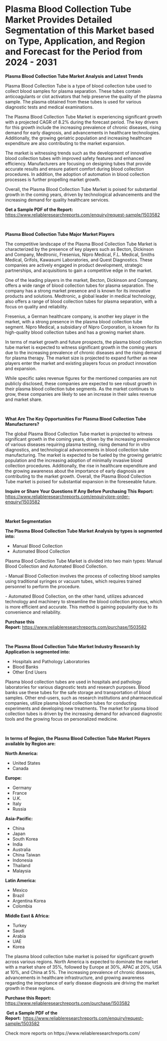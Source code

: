 <p><h1>Plasma Blood Collection Tube Market Provides Detailed Segmentation of this Market based on Type, Application, and Region and Forecast for the Period from 2024 - 2031</h1></p><p><strong>Plasma Blood Collection Tube Market Analysis and Latest Trends</strong></p>
<p><p>Plasma Blood Collection Tube is a type of blood collection tube used to collect blood samples for plasma separation. These tubes contain anticoagulants or clot activators that help preserve the quality of the plasma sample. The plasma obtained from these tubes is used for various diagnostic tests and medical examinations.</p><p>The Plasma Blood Collection Tube Market is experiencing significant growth with a projected CAGR of 8.2% during the forecast period. The key drivers for this growth include the increasing prevalence of chronic diseases, rising demand for early diagnosis, and advancements in healthcare technologies. Additionally, the growing geriatric population and increasing healthcare expenditure are also contributing to the market expansion.</p><p>The market is witnessing trends such as the development of innovative blood collection tubes with improved safety features and enhanced efficiency. Manufacturers are focusing on designing tubes that provide accurate results and ensure patient comfort during blood collection procedures. In addition, the adoption of automation in blood collection processes is further propelling market growth.</p><p>Overall, the Plasma Blood Collection Tube Market is poised for substantial growth in the coming years, driven by technological advancements and the increasing demand for quality healthcare services.</p></p>
<p><strong>Get a Sample PDF of the Report:&nbsp;</strong> <a href="https://www.reliableresearchreports.com/enquiry/request-sample/1503582">https://www.reliableresearchreports.com/enquiry/request-sample/1503582</a></p>
<p>&nbsp;</p>
<p><strong>Plasma Blood Collection Tube Major Market Players</strong></p>
<p><p>The competitive landscape of the Plasma Blood Collection Tube Market is characterized by the presence of key players such as Becton, Dickinson and Company, Medtronic, Fresenius, Nipro Medical, F.L. Medical, Smiths Medical, Grifols, Kawasumi Laboratories, and Quest Diagnostics. These companies are actively engaged in product development, strategic partnerships, and acquisitions to gain a competitive edge in the market.</p><p>One of the leading players in the market, Becton, Dickinson and Company, offers a wide range of blood collection tubes for plasma separation. The company has a strong market presence and is known for its innovative products and solutions. Medtronic, a global leader in medical technology, also offers a range of blood collection tubes for plasma separation, with a focus on quality and reliability.</p><p>Fresenius, a German healthcare company, is another key player in the market, with a strong presence in the plasma blood collection tube segment. Nipro Medical, a subsidiary of Nipro Corporation, is known for its high-quality blood collection tubes and has a growing market share.</p><p>In terms of market growth and future prospects, the plasma blood collection tube market is expected to witness significant growth in the coming years due to the increasing prevalence of chronic diseases and the rising demand for plasma therapy. The market size is projected to expand further as new players enter the market and existing players focus on product innovation and expansion.</p><p>While specific sales revenue figures for the mentioned companies are not publicly disclosed, these companies are expected to see robust growth in their plasma blood collection tube segments. As the market continues to grow, these companies are likely to see an increase in their sales revenue and market share.</p></p>
<p>&nbsp;</p>
<p><strong>What Are The Key Opportunities For Plasma Blood Collection Tube Manufacturers?</strong></p>
<p><p>The global Plasma Blood Collection Tube market is projected to witness significant growth in the coming years, driven by the increasing prevalence of various diseases requiring plasma testing, rising demand for in vitro diagnostics, and technological advancements in blood collection tube manufacturing. The market is expected to be fueled by the growing geriatric population and the increasing adoption of minimally invasive blood collection procedures. Additionally, the rise in healthcare expenditure and the growing awareness about the importance of early diagnosis are contributing to the market growth. Overall, the Plasma Blood Collection Tube market is poised for substantial expansion in the foreseeable future.</p></p>
<p><strong>Inquire or Share Your Questions If Any Before Purchasing This Report:</strong> <a href="https://www.reliableresearchreports.com/enquiry/pre-order-enquiry/1503582">https://www.reliableresearchreports.com/enquiry/pre-order-enquiry/1503582</a></p>
<p>&nbsp;</p>
<p><strong>Market Segmentation</strong></p>
<p><strong>The Plasma Blood Collection Tube Market Analysis by types is segmented into:</strong></p>
<p><ul><li>Manual Blood Collection</li><li>Automated Blood Collection</li></ul></p>
<p><p>Plasma Blood Collection Tube Market is divided into two main types: Manual Blood Collection and Automated Blood Collection. </p><p>- Manual Blood Collection involves the process of collecting blood samples using traditional syringes or vacuum tubes, which requires trained personnel to perform the procedure.</p><p>- Automated Blood Collection, on the other hand, utilizes advanced technology and machinery to streamline the blood collection process, which is more efficient and accurate. This method is gaining popularity due to its convenience and reliability.</p></p>
<p><strong>Purchase this Report:&nbsp;</strong><a href="https://www.reliableresearchreports.com/purchase/1503582">https://www.reliableresearchreports.com/purchase/1503582</a></p>
<p>&nbsp;</p>
<p><strong>The Plasma Blood Collection Tube Market Industry Research by Application is segmented into:</strong></p>
<p><ul><li>Hospitals and Pathology Laboratories</li><li>Blood Banks</li><li>Other End Users</li></ul></p>
<p><p>Plasma blood collection tubes are used in hospitals and pathology laboratories for various diagnostic tests and research purposes. Blood banks use these tubes for the safe storage and transportation of blood samples. Other end-users, such as research institutions and pharmaceutical companies, utilize plasma blood collection tubes for conducting experiments and developing new treatments. The market for plasma blood collection tubes is driven by the increasing demand for advanced diagnostic tools and the growing focus on personalized medicine.</p></p>
<p>&nbsp;</p>
<p><strong>In terms of Region, the Plasma Blood Collection Tube Market Players available by Region are:</strong></p>
<p>
    <p> <strong> North America: </strong>
        <ul>
            <li>United States</li>
            <li>Canada</li>
        </ul>
        </p> 
    <p> <strong> Europe: </strong>
        <ul>
            <li>Germany</li>
            <li>France</li>
            <li>U.K.</li>
            <li>Italy</li>
            <li>Russia</li>
        </ul>
        </p> 
    <p> <strong> Asia-Pacific: </strong>
        <ul>
            <li>China</li>
            <li>Japan</li>
            <li>South Korea</li>
            <li>India</li>
            <li>Australia</li>
            <li>China Taiwan</li>
            <li>Indonesia</li>
            <li>Thailand</li>
            <li>Malaysia</li>
        </ul>
        </p> 
    <p> <strong> Latin America: </strong>
        <ul>
            <li>Mexico</li>
            <li>Brazil</li>
            <li>Argentina Korea</li>
            <li>Colombia</li>
        </ul>
        </p> 
    <p> <strong> Middle East & Africa: </strong>
        <ul>
            <li>Turkey</li>
            <li>Saudi</li>
            <li>Arabia</li>
            <li>UAE</li>
            <li>Korea</li>
        </ul>
    </p>
    </p>
<p><p>The plasma blood collection tube market is poised for significant growth across various regions. North America is expected to dominate the market with a market share of 35%, followed by Europe at 30%, APAC at 20%, USA at 10%, and China at 5%. The increasing prevalence of chronic diseases, advancements in healthcare infrastructure, and growing awareness regarding the importance of early disease diagnosis are driving the market growth in these regions.</p></p>
<p><strong>Purchase this Report: </strong><a href="https://www.reliableresearchreports.com/purchase/1503582">https://www.reliableresearchreports.com/purchase/1503582</a></p>
<p>&nbsp;<strong>Get a Sample PDF of the Report:&nbsp;&nbsp;</strong><a href="https://www.reliableresearchreports.com/enquiry/request-sample/1503582">https://www.reliableresearchreports.com/enquiry/request-sample/1503582</a></p>
<p><strong></strong></p>
<p>Check more reports on https://www.reliableresearchreports.com/</p>